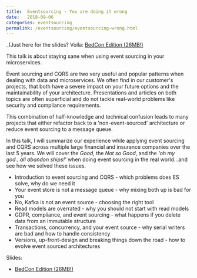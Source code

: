 ```yaml
---
title:  Eventsourcing - You are doing it wrong
date:   2018-09-06
categories: eventsourcing
permalink: /eventsourcing/eventsourcing-wrong.html
---
```


_(Just here for the slides? Voila: [BedCon Edition (26MB!)](/assets/media/2018-09-06/eventsourcing-you-are-doing-it-wrong.pdf)

This talk is about staying sane when using event sourcing in your microservices.

Event sourcing and CQRS are two very useful and popular patterns when dealing with data and microservices. We often find in our customer's projects, that both have a severe impact on your future options and the maintainability of your architecture. Presentations and articles on both topics are often superficial and do not tackle real-world problems like security and compliance requirements.

This combination of half-knowledge and technical confusion leads to many projects that either refactor back to a 'non-event-sourced' architecture or reduce event sourcing to a message queue.

In this talk, I will summarize our experience while applying event sourcing and CQRS across multiple large financial and insurance companies over the last 5 years. We will cover the _Good_, the _Not so Good_, and the _'oh my god...all abandon ships!'_ when doing event sourcing in the real world...and see how we solved these issues.

* Introduction to event sourcing and CQRS - which problems does ES solve, why do we need it
* Your event store is not a message queue - why mixing both up is bad for you
* No, Kafka is not an event source - choosing the right tool
* Read models are overrated - why you should not start with read models
* GDPR, compliance, and event sourcing - what happens if you delete data from an immutable structure
* Transactions, concurrency, and your event source - why serial writers are bad and how to handle consistency
* Versions, up-front-design and breaking things down the road - how to evolve event sourced architectures

Slides:

* [BedCon Edition (26MB!)](/assets/media/2018-09-06/eventsourcing-you-are-doing-it-wrong.pdf)